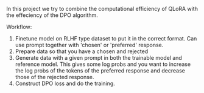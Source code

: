 In this project we try to combine the computational efficiency of QLoRA with the effeciency of the DPO algorithm. 

Workflow:

1) Finetune model on RLHF type dataset to put it in the correct format. Can use prompt together with 'chosen' or 'preferred' response.
2) Prepare data so that you have a chosen and rejected 
3) Generate data with a given prompt in both the trainable model and reference model. This gives some log probs and you want to increase the log probs of the tokens of the preferred response and decrease those of the rejected response.
4) Construct DPO loss and do the training.
